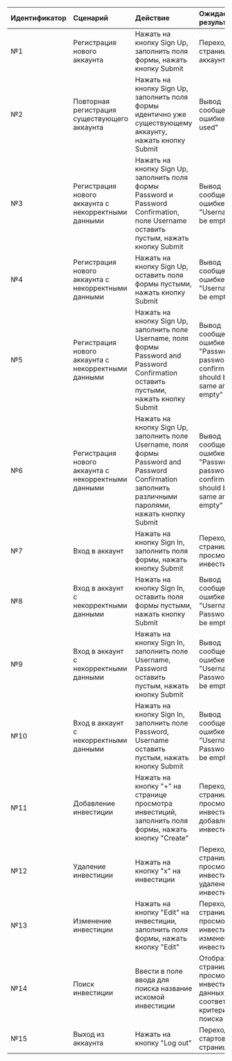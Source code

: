 |Идентификатор|Сценарий|Действие|Ожидаемый результат|Фактический результат| Оценка|
|:---|:---|:---|:---|:---|:---|
|№1|Регистрация нового аккаунта| Нажать на кнопку Sign Up, заполнить поля формы, нажать кнопку Submit| Переход на страницу входа в аккаунт|||
|№2|Повторная регистрация существующего аккаунта| Нажать на кнопку Sign Up, заполнить поля формы идентично уже существующему аккаунту, нажать кнопку Submit| Вывод сообщения об ошибке "Login is used"|||
|№3|Регистрация нового аккаунта с некорректными данными| Нажать на кнопку Sign Up, заполнить поля формы Password и Password Confirmation, поле Username оставить пустым, нажать кнопку Submit| Вывод сообщения об ошибке "Username cannot be empty"|||
|№4|Регистрация нового аккаунта с некорректными данными| Нажать на кнопку Sign Up, оставить поля формы пустыми, нажать кнопку Submit| Вывод сообщения об ошибке "Username cannot be empty"|||
|№5|Регистрация нового аккаунта с некорректными данными| Нажать на кнопку Sign Up, заполнить поле Username, поля формы Password and Password Confirmation оставить пустыми, нажать кнопку Submit| Вывод сообщения об ошибке "Password and password confirmation should be the same and not empty"|||
|№6|Регистрация нового аккаунта с некорректными данными| Нажать на кнопку Sign Up, заполнить поле Username, поля формы Password and Password Confirmation заполнить различными паролями, нажать кнопку Submit| Вывод сообщения об ошибке "Password and password confirmation should be the same and not empty"|||
|№7|Вход в аккаунт|Нажать на кнопку Sign In, заполнить поля формы, нажать кнопку Submit|Переход на страницу просмотра инвестиций |||
|№8|Вход в аккаунт с некорректными данными|Нажать на кнопку Sign In, оставить поля формы пустыми, нажать кнопку Submit|Вывод сообщения об ошибке "Username and Password cannot be empty"|||
|№9|Вход в аккаунт с некорректными данными|Нажать на кнопку Sign In, заполнить поле Username, Password оставить пустым, нажать кнопку Submit|Вывод сообщения об ошибке "Username and Password cannot be empty"|||
|№10|Вход в аккаунт с некорректными данными|Нажать на кнопку Sign In, заполнить поле Password, Username оставить пустым, нажать кнопку Submit|Вывод сообщения об ошибке "Username and Password cannot be empty"|||
|№11|Добавление инвестиции| Нажать на кнопку "+" на странице просмотра инвестиций, заполнить поля формы, нажать кнопку "Create"|Переход на страницу просмотра инвестиций с добавленной инвестицией|||
|№12|Удаление инвестиции| Нажать на кнопку "x" на инвестиции|Переход на страницу просмотра инвестиций без удаленной инвестиции|||
|№13|Изменение инвестиции| Нажать на кнопку "Edit" на инвестиции, заполнить поля формы, нажать кнопку "Edit"|Переход на страницу просмотра инвестиций с измененной инвестицией|||
|№14|Поиск инвестиции| Ввести в поле ввода для поиска название искомой инвестиции|Отображение на странице просмотра инвестиций данных, соответствующих критериям поиска|||
|№15|Выход из аккаунта| Нажать на кнопку "Log out"|Переход на стартовую страницу|||
